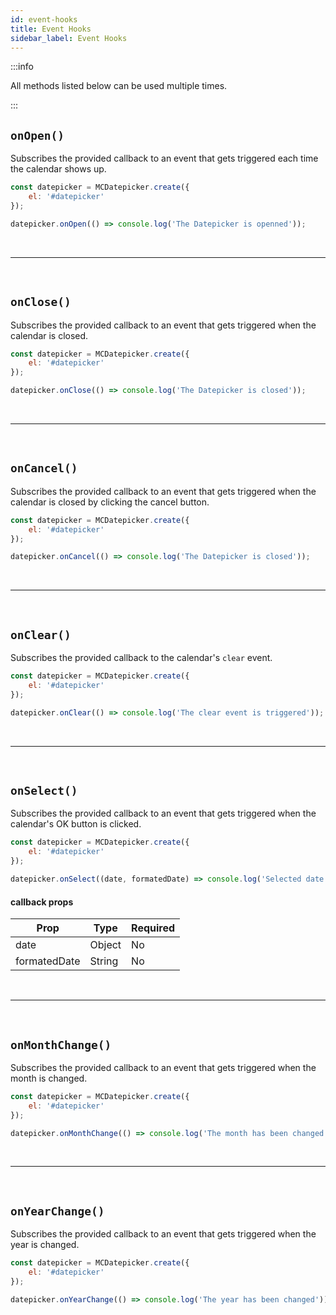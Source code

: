 ```yaml
---
id: event-hooks
title: Event Hooks
sidebar_label: Event Hooks
---
```


:::info

All methods listed below can be used multiple times.

:::

## `onOpen()`

Subscribes the provided callback to an event that gets triggered each time the calendar shows up.

```js
const datepicker = MCDatepicker.create({
	el: '#datepicker'
});

datepicker.onOpen(() => console.log('The Datepicker is openned'));
```

<br />

---

<br />

## `onClose()`

Subscribes the provided callback to an event that gets triggered when the calendar is closed.

```js
const datepicker = MCDatepicker.create({
	el: '#datepicker'
});

datepicker.onClose(() => console.log('The Datepicker is closed'));
```

<br />

---

<br />

## `onCancel()`

Subscribes the provided callback to an event that gets triggered when the calendar is closed by clicking the cancel button.

```js
const datepicker = MCDatepicker.create({
	el: '#datepicker'
});

datepicker.onCancel(() => console.log('The Datepicker is closed'));
```

<br />

---

<br />

## `onClear()`

Subscribes the provided callback to the calendar's `clear` event.

```js
const datepicker = MCDatepicker.create({
	el: '#datepicker'
});

datepicker.onClear(() => console.log('The clear event is triggered'));
```

<br />

---

<br />

## `onSelect()`

Subscribes the provided callback to an event that gets triggered when the calendar's OK button is clicked.

```js
const datepicker = MCDatepicker.create({
	el: '#datepicker'
});

datepicker.onSelect((date, formatedDate) => console.log('Selected date: ' + date));
```

#### callback props

| Prop         | Type   | Required |
| ------------ | ------ | -------- |
| date         | Object | No       |
| formatedDate | String | No       |

<br />

---

<br />

## `onMonthChange()`

Subscribes the provided callback to an event that gets triggered when the month is changed.

```js
const datepicker = MCDatepicker.create({
	el: '#datepicker'
});

datepicker.onMonthChange(() => console.log('The month has been changed'));
```

<br />

---

<br />

## `onYearChange()`

Subscribes the provided callback to an event that gets triggered when the year is changed.

```js
const datepicker = MCDatepicker.create({
	el: '#datepicker'
});

datepicker.onYearChange(() => console.log('The year has been changed'));
```
